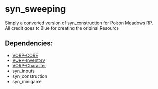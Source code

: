 # syn_sweeping
Simply a converted version of syn_construction for Poison Meadows RP.  
All credit goes to [Blue](https://github.com/kamelzarandah) for creating the original Resource

## Dependencies:
- [VORP-CORE](https://github.com/VORPCORE/VORP-Core)
- [VORP-Inventory](https://github.com/VORPCORE/VORP-Inventory)
- [VORP-Character](https://github.com/VORPCORE/VORP-Character)
- syn_inputs
- syn_construction
- syn_minigame
